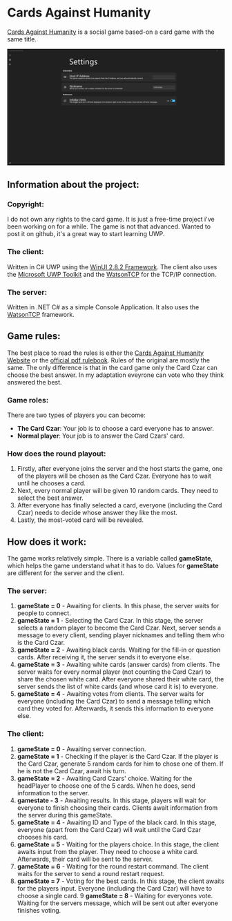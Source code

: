 # Cards Against Humanity

[Cards Against Humanity](https://www.cardsagainsthumanity.com/) is a social game based-on a card game with the same title. 

![Cards Against Humanity Settings Page](README-Images/settingsPage.png)

## Information about the project:

### Copyright:

I do not own any rights to the card game. It is just a free-time project i've been working on for a while. The game is not that advanced. Wanted to post it on github, it's a great way to start learning UWP.

### The client:

Written in C# UWP using the [WinUI 2.8.2 Framework](https://microsoft.github.io/microsoft-ui-xaml/). The client also uses the [Microsoft UWP Toolkit](https://www.nuget.org/packages/Microsoft.Toolkit.Uwp/) and the [WatsonTCP](https://github.com/jchristn/WatsonTcp) for the TCP/IP connection.

### The server:

Written in .NET C# as a simple Console Application. It also uses the [WatsonTCP](https://github.com/jchristn/WatsonTcp) framework.

## Game rules:

The best place to read the rules is either the [Cards Against Humanity Website](https://www.cardsagainsthumanity.com/) or the [official pdf rulebook](https://cdn.sanity.io/files/vc07edlh/production/024751665e12163130085836650f4f7387e2de0a.pdf). Rules of the original are mostly the same. The only difference is that in the card game only the Card Czar can choose the best answer. In my adaptation eveyrone can vote who they think answered the best.

### Game roles:

There are two types of players you can become:

- **The Card Czar**: Your job is to choose a card everyone has to answer.
- **Normal player**: Your job is to answer the Card Czars' card.

### How does the round playout:

1. Firstly, after everyone joins the server and the host starts the game, one of the players will be chosen as the Card Czar. Everyone has to wait until he chooses a card.
2. Next, every normal player will be given 10 random cards. They need to select the best answer.
3. After everyone has finally selected a card, everyone (including the Card Czar) needs to decide whose answer they like the most.
4. Lastly, the most-voted card will be revealed.

## How does it work:

The game works relatively simple. There is a variable called **gameState**, which helps the game understand what it has to do. Values for **gameState** are different for the server and the client.

### The server:

1. **gameState = 0** - Awaiting for clients. In this phase, the server waits for people to connect.
2. **gameState = 1** - Selecting the Card Czar. In this stage, the server selects a random player to become the Card Czar. Next, server sends a message to every client, sending player nicknames and telling them who is the Card Czar.
4. **gameState = 2** - Awaiting black cards. Waiting for the fill-in or question cards. After receiving it, the server sends it to everyone else.
3. **gameState = 3** - Awaiting white cards (answer cards) from clients. The server waits for every normal player (not counting the Card Czar) to share the chosen white card. After everyone shared their white card, the server sends the list of white cards (and whose card it is) to everyone.
4. **gameState = 4** - Awaiting votes from clients. The server waits for everyone (including the Card Czar) to send a message telling which card they voted for. Afterwards, it sends this information to everyone else.

### The client:

1. **gameState = 0** - Awaiting server connection.
2. **gameState = 1** - Checking if the player is the Card Czar. If the player is the Card Czar, generate 5 random cards for him to chose one of them. If he is not the Card Czar, await his turn.
3. **gameState = 2** - Awaiting Card Czars' choice. Waiting for the headPlayer to choose one of the 5 cards. When he does, send information to the server.
4. **gamestate - 3** - Awaiting results. In this stage, players will wait for everyone to finish choosing their cards. Clients await information from the server during this gameState.
5. **gameState = 4** - Awaiting ID and Type of the black card. In this stage, everyone (apart from the Card Czar) will wait until the Card Czar chooses his card.
6. **gameState = 5** - Waiting for the players choice. In this stage, the client awaits input from the player. They need to choose a white card. Afterwards, their card will be sent to the server.
7. **gameState = 6** - Waiting for the round restart command. The client waits for the server to send a round restart request.
8. **gameState = 7** - Voting for the best cards. In this stage, the client awaits for the players input. Everyone (including the Card Czar) will have to choose a single card.
9 **gameState = 8** - Waiting for everyones vote. Waiting for the servers message, which will be sent out after everyone finishes voting.
